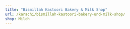 ```yaml
---
title: "Bismillah Kastoori Bakery & Milk Shop"
url: /karachi/bismillah-kastoori-bakery-und-milk-shop/
shop: Milch
---
```

